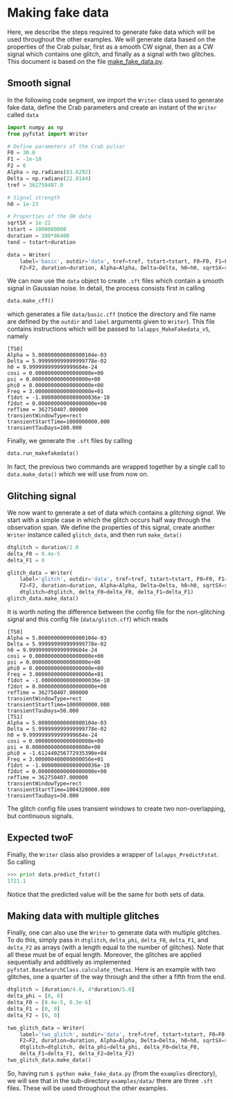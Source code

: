 # Making fake data

Here, we describe the steps required to generate fake data which will be used
throughout the other examples. We will generate data based on the properties of
the Crab pulsar, first as a smooth CW signal, then as a CW signal which
contains one glitch, and finally as a signal with two glitches. This document
is based on the file [make_fake_data.py](../examples/make_fake_data.py).

## Smooth signal

In the following code segment, we import the `Writer` class used to generate
fake data, define the Crab parameters and create an instant of the `Writer`
called `data`

```python
import numpy as np
from pyfstat import Writer

# Define parameters of the Crab pulsar
F0 = 30.0
F1 = -1e-10
F2 = 0
Alpha = np.radians(83.6292)
Delta = np.radians(22.0144)
tref = 362750407.0

# Signal strength
h0 = 1e-23

# Properties of the GW data
sqrtSX = 1e-22
tstart = 1000000000
duration = 100*86400
tend = tstart+duration

data = Writer(
    label='basic', outdir='data', tref=tref, tstart=tstart, F0=F0, F1=F1,
    F2=F2, duration=duration, Alpha=Alpha, Delta=Delta, h0=h0, sqrtSX=sqrtSX)
```

We can now use the `data` object to create `.sft` files which contain a smooth
signal in Gaussian noise. In detail, the process consists first in calling

```python
data.make_cff()
```
which generates a file `data/basic.cff` (notice the directory and file name
are defined by the `outdir` and `label` arguments given to `Writer`). This
file contains instructions which will be passed to `lalapps_MakeFakedata_v5`,
namely

```
[TS0]
Alpha = 5.000000000000000104e-03
Delta = 5.999999999999999778e-02
h0 = 9.999999999999999604e-24
cosi = 0.000000000000000000e+00
psi = 0.000000000000000000e+00
phi0 = 0.000000000000000000e+00
Freq = 3.000000000000000000e+01
f1dot = -1.000000000000000036e-10
f2dot = 0.000000000000000000e+00
refTime = 362750407.000000
transientWindowType=rect
transientStartTime=1000000000.000
transientTauDays=100.000
```

Finally, we generate the `.sft` files by calling

```python
data.run_makefakedata()
```

In fact, the previous two commands are wrapped together by a single call to
`data.make_data()` which we will use from now on.


## Glitching signal

We now want to generate a set of data which contains a *glitching signal*. We
start with a simple case in which the glitch occurs half way through the
observation span. We define the properties of this signal, create
another `Writer` instance called `glitch_data`, and then run `make_data()`

```python
dtglitch = duration/2.0
delta_F0 = 0.4e-5
delta_F1 = 0

glitch_data = Writer(
    label='glitch', outdir='data', tref=tref, tstart=tstart, F0=F0, F1=F1,
    F2=F2, duration=duration, Alpha=Alpha, Delta=Delta, h0=h0, sqrtSX=sqrtSX,
    dtglitch=dtglitch, delta_F0=delta_F0, delta_F1=delta_F1)
glitch_data.make_data()
```

It is worth noting the difference between the config file for the non-glitching
signal and this config file (`data/glitch.cff`) which reads

```
[TS0]
Alpha = 5.000000000000000104e-03
Delta = 5.999999999999999778e-02
h0 = 9.999999999999999604e-24
cosi = 0.000000000000000000e+00
psi = 0.000000000000000000e+00
phi0 = 0.000000000000000000e+00
Freq = 3.000000000000000000e+01
f1dot = -1.000000000000000036e-10
f2dot = 0.000000000000000000e+00
refTime = 362750407.000000
transientWindowType=rect
transientStartTime=1000000000.000
transientTauDays=50.000
[TS1]
Alpha = 5.000000000000000104e-03
Delta = 5.999999999999999778e-02
h0 = 9.999999999999999604e-24
cosi = 0.000000000000000000e+00
psi = 0.000000000000000000e+00
phi0 = -1.612440256772935390e+04
Freq = 3.000000400000000056e+01
f1dot = -1.000000000000000036e-10
f2dot = 0.000000000000000000e+00
refTime = 362750407.000000
transientWindowType=rect
transientStartTime=1004320000.000
transientTauDays=50.000
```

The glitch config file uses transient windows to create two non-overlapping,
but continuous signals.

## Expected twoF

Finally, the `Writer` class also provides a wrapper of `lalapps_PredictFstat`.
So calling

```python
>>> print data.predict_fstat()
1721.1
```

Notice that the predicted value will be the same for both sets of data.

## Making data with multiple glitches

Finally, one can also use the `Writer` to generate data with multiple glitches.
To do this, simply pass in `dtglitch`, `delta_phi`, `delta_F0`, `delta_F1`, and
`delta_F2` as arrays  (with a length equal to the number of glitches). Note
that all these must be of equal length. Moreover, the glitches are applied
sequentially and additively as implemented
`pyfstat.BaseSearchClass.calculate_thetas`. Here is an example with two
glitches, one a quarter of the way through and the other a fifth from the end.

```python
dtglitch = [duration/4.0, 4*duration/5.0]
delta_phi = [0, 0]
delta_F0 = [0.4e-5, 0.3e-6]
delta_F1 = [0, 0]
delta_F2 = [0, 0]

two_glitch_data = Writer(
    label='two_glitch', outdir='data', tref=tref, tstart=tstart, F0=F0, F1=F1,
    F2=F2, duration=duration, Alpha=Alpha, Delta=Delta, h0=h0, sqrtSX=sqrtSX,
    dtglitch=dtglitch, delta_phi=delta_phi, delta_F0=delta_F0,
    delta_F1=delta_F1, delta_F2=delta_F2)
two_glitch_data.make_data()
```

So, having run `$ python make_fake_data.py` (from the `examples` directory), we
will see that in the sub-directory `examples/data/` there are three `.sft`
files.  These will be used throughout the other examples.

